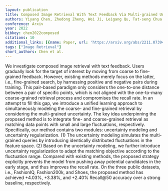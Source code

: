 ```yaml
---
layout: publication
title: Composed Image Retrieval With Text Feedback Via Multi-grained Uncertainty Regularization
authors: Yiyang Chen, Zhedong Zheng, Wei Ji, Leigang Qu, Tat-seng Chua
conference: Arxiv
year: 2022
bibkey: chen2022composed
citations: 10
additional_links: [{name: Paper, url: 'https://arxiv.org/abs/2211.07394'}]
tags: ["Image Retrieval"]
short_authors: Chen et al.
---
```

We investigate composed image retrieval with text feedback. Users gradually
look for the target of interest by moving from coarse to fine-grained feedback.
However, existing methods merely focus on the latter, i.e., fine-grained
search, by harnessing positive and negative pairs during training. This
pair-based paradigm only considers the one-to-one distance between a pair of
specific points, which is not aligned with the one-to-many coarse-grained
retrieval process and compromises the recall rate. In an attempt to fill this
gap, we introduce a unified learning approach to simultaneously modeling the
coarse- and fine-grained retrieval by considering the multi-grained
uncertainty. The key idea underpinning the proposed method is to integrate
fine- and coarse-grained retrieval as matching data points with small and large
fluctuations, respectively. Specifically, our method contains two modules:
uncertainty modeling and uncertainty regularization. (1) The uncertainty
modeling simulates the multi-grained queries by introducing identically
distributed fluctuations in the feature space. (2) Based on the uncertainty
modeling, we further introduce uncertainty regularization to adapt the matching
objective according to the fluctuation range. Compared with existing methods,
the proposed strategy explicitly prevents the model from pushing away potential
candidates in the early stage, and thus improves the recall rate. On the three
public datasets, i.e., FashionIQ, Fashion200k, and Shoes, the proposed method
has achieved +4.03%, +3.38%, and +2.40% Recall@50 accuracy over a strong
baseline, respectively.